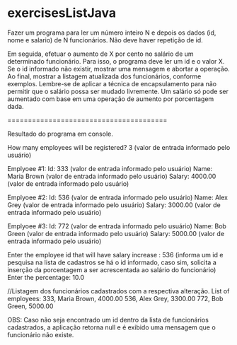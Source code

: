 # exercisesListJava

Fazer um programa para ler um número inteiro N e depois os dados (id, nome e salario) de
N funcionários. Não deve haver repetição de id.

Em seguida, efetuar o aumento de X por cento no salário de um determinado funcionário.
Para isso, o programa deve ler um id e o valor X. Se o id informado não existir, mostrar uma
mensagem e abortar a operação. Ao final, mostrar a listagem atualizada dos funcionários,
conforme exemplos.
Lembre-se de aplicar a técnica de encapsulamento para não permitir que o salário possa
ser mudado livremente. Um salário só pode ser aumentado com base em uma operação de
aumento por porcentagem dada.

=======================================

Resultado do programa em console.

How many employees will be registered? 3 (valor de entrada informado pelo usuário)

Emplyoee #1:
Id: 333 (valor de entrada informado pelo usuário)
Name: Maria Brown (valor de entrada informado pelo usuário)
Salary: 4000.00 (valor de entrada informado pelo usuário)

Emplyoee #2:
Id: 536 (valor de entrada informado pelo usuário)
Name: Alex Grey (valor de entrada informado pelo usuário)
Salary: 3000.00 (valor de entrada informado pelo usuário)

Emplyoee #3:
Id: 772 (valor de entrada informado pelo usuário)
Name: Bob Green (valor de entrada informado pelo usuário)
Salary: 5000.00 (valor de entrada informado pelo usuário)

Enter the employee id that will have salary increase : 536 (informa um id e pesquisa na lista de cadastros se há o id informado, caso sim, solicita a inserção da porcentagem a ser acrescentada ao salário do funcionário)
Enter the percentage: 10.0


//Listagem dos funcionários cadastrados com a respectiva alteração.
List of employees:
333, Maria Brown, 4000.00
536, Alex Grey, 3300.00
772, Bob Green, 5000.00


OBS: Caso não seja encontrado um id dentro da lista de funcionários cadastrados, a aplicação retorna null e é exibido uma mensagem que o funcionário não existe.
